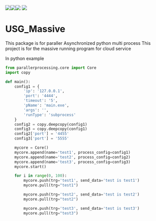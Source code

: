 <img src="https://img.shields.io/badge/linux-FCC624?style=for-the-badge&logo=linux&logoColor=black"><img src="https://img.shields.io/badge/c++-00599C?style=for-the-badge&logo=c%2B%2B&logoColor=white"><img src="https://img.shields.io/badge/python-3776AB?style=for-the-badge&logo=python&logoColor=white"> <img src="https://img.shields.io/badge/socket.io-010101?style=for-the-badge&logo=socket.io&logoColor=white">

# USG_Massive

This package is for paraller Asynchronized python multi process 
This project is for the massive running program for cloud service

In python example
```python
from parallerprocessing.core import Core
import copy

def main():
    config1 = {
        'ip': '127.0.0.1',
        'port': '4444',
        'timeout': '5',
        'pName': 'main.exe',
        'args': '',
        'runType': 'subprocess'
    }
    config2 = copy.deepcopy(config1)
    config3 = copy.deepcopy(config1)
    config2['port'] = '4455'
    config3['port'] = '5555'

    mycore = Core()
    mycore.append(name='test1', process_config=config1)
    mycore.append(name='test2', process_config=config2)
    mycore.append(name='test3', process_config=config3)
    mycore.start()

    for i in range(0, 100):
        mycore.push(trg='test1', send_data='test is test1')
        mycore.pull(trg="test1")

        mycore.push(trg='test2', send_data='test is test2')
        mycore.pull(trg="test2")

        mycore.push(trg='test3', send_data='test is test3')
        mycore.pull(trg="test3")
```

